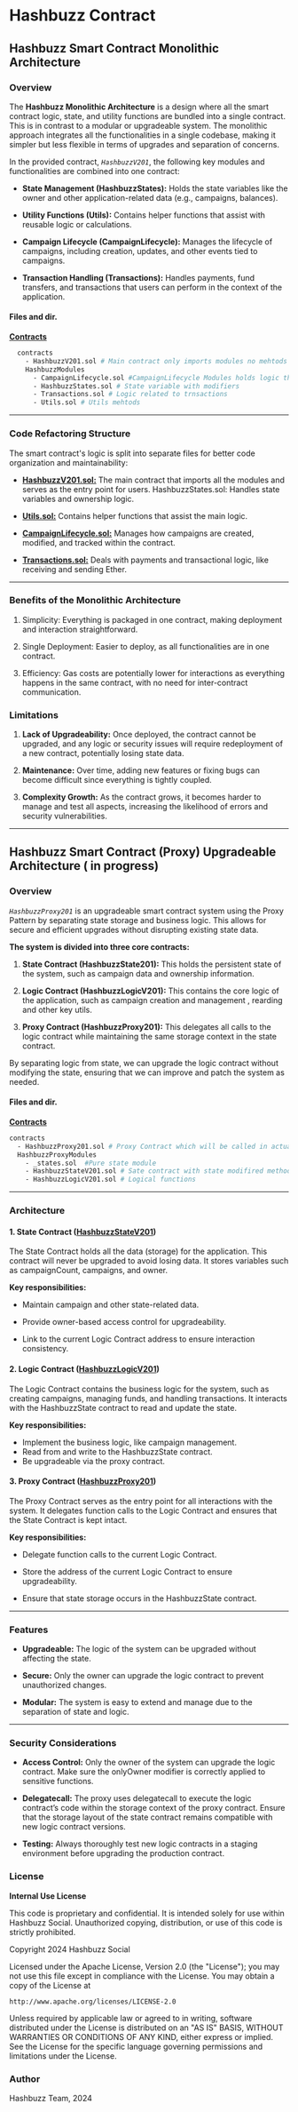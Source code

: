 # Hashbuzz Contract

## Hashbuzz Smart Contract Monolithic Architecture

### Overview

The **Hashbuzz Monolithic Architecture** is a design where all the smart contract logic, state, and utility functions are bundled into a single contract. This is in contrast to a modular or upgradeable system. The monolithic approach integrates all the functionalities in a single codebase, making it simpler but less flexible in terms of upgrades and separation of concerns.

In the provided contract, _`HashbuzzV201`_, the following key modules and functionalities are combined into one contract:

- **State Management (HashbuzzStates):** Holds the state variables like the owner and other application-related data (e.g., campaigns, balances).

- **Utility Functions (Utils):** Contains helper functions that assist with reusable logic or calculations.

- **Campaign Lifecycle (CampaignLifecycle):** Manages the lifecycle of campaigns, including creation, updates, and other events tied to campaigns.

- **Transaction Handling (Transactions):** Handles payments, fund transfers, and transactions that users can perform in the context of the application.

#### Files and dir.

[**Contracts**](contracts/HashbuzzModules/)

```bash
  contracts
    - HashbuzzV201.sol # Main contract only imports modules no mehtods
    HashbuzzModules
      - CampaignLifecycle.sol #CampaignLifecycle Modules holds logic that will be called to derive and propogate cmapign lifecylce.
      - HashbuzzStates.sol # State variable with modifiers
      - Transactions.sol # Logic related to trnsactions
      - Utils.sol # Utils mehtods
```

---

### Code Refactoring Structure

The smart contract's logic is split into separate files for better code organization and maintainability:

- [**HashbuzzV201.sol:**](contracts/HashbuzzV201.sol) The main contract that imports all the modules and serves as the entry point for users.
  HashbuzzStates.sol: Handles state variables and ownership logic.

- [**Utils.sol:**](contracts/HashbuzzModules/Utils.sol) Contains helper functions that assist the main logic.

- [**CampaignLifecycle.sol:**](contracts/HashbuzzModules/CampaignLifecycle.sol) Manages how campaigns are created, modified, and tracked within the contract.

- [**Transactions.sol:**](contracts/HashbuzzModules/Transactions.sol) Deals with payments and transactional logic, like receiving and sending Ether.

---

### Benefits of the Monolithic Architecture

1. Simplicity: Everything is packaged in one contract, making deployment and interaction straightforward.

2. Single Deployment: Easier to deploy, as all functionalities are in one contract.

3. Efficiency: Gas costs are potentially lower for interactions as everything happens in the same contract, with no need for inter-contract communication.

### Limitations

1. **Lack of Upgradeability:** Once deployed, the contract cannot be upgraded, and any logic or security issues will require redeployment of a new contract, potentially losing state data.

2. **Maintenance:** Over time, adding new features or fixing bugs can become difficult since everything is tightly coupled.

3. **Complexity Growth:** As the contract grows, it becomes harder to manage and test all aspects, increasing the likelihood of errors and security vulnerabilities.

---

## Hashbuzz Smart Contract (Proxy) Upgradeable Architecture ( in progress)

### Overview

_`HashbuzzProxy201`_ is an upgradeable smart contract system using the Proxy Pattern by separating state storage and business logic. This allows for secure and efficient upgrades without disrupting existing state data.

**The system is divided into three core contracts:**

1. **State Contract (HashbuzzState201):** This holds the persistent state of the system, such as campaign data and ownership information.

2. **Logic Contract (HashbuzzLogicV201):** This contains the core logic of the application, such as campaign creation and management , rearding and other key utils.

3. **Proxy Contract (HashbuzzProxy201):** This delegates all calls to the logic contract while maintaining the same storage context in the state contract.

By separating logic from state, we can upgrade the logic contract without modifying the state, ensuring that we can improve and patch the system as needed.

#### Files and dir.

[**Contracts**](contracts/HashbuzzProxyModules)

```bash
contracts
  - HashbuzzProxy201.sol # Proxy Contract which will be called in actual
  HashbuzzProxyModules
    - _states.sol  #Pure state module
    - HashbuzzStateV201.sol # Sate contract with state modifired methods
    - HashbuzzLogicV201.sol # Logical functions
```

---

### Architecture

#### 1. State Contract ([HashbuzzStateV201](contracts/HashbuzzProxyModules/HashbuzzStateV201.sol))

The State Contract holds all the data (storage) for the application. This contract will never be upgraded to avoid losing data. It stores variables such as campaignCount, campaigns, and owner.

**Key responsibilities:**

- Maintain campaign and other state-related data.

- Provide owner-based access control for upgradeability.

- Link to the current Logic Contract address to ensure interaction consistency.

#### 2. Logic Contract ([HashbuzzLogicV201](contracts/HashbuzzProxyModules/HashbuzzLogicV201.sol))

The Logic Contract contains the business logic for the system, such as creating campaigns, managing funds, and handling transactions. It interacts with the HashbuzzState contract to read and update the state.

**Key responsibilities:**

- Implement the business logic, like campaign management.
- Read from and write to the HashbuzzState contract.
- Be upgradeable via the proxy contract.

#### 3. Proxy Contract ([HashbuzzProxy201](contracts/HashbuzzProxy201.sol))

The Proxy Contract serves as the entry point for all interactions with the system. It delegates function calls to the Logic Contract and ensures that the State Contract is kept intact.

**Key responsibilities:**

- Delegate function calls to the current Logic Contract.

- Store the address of the current Logic Contract to ensure upgradeability.

- Ensure that state storage occurs in the HashbuzzState contract.

---

### Features

- **Upgradeable:** The logic of the system can be upgraded without affecting the state.

- **Secure:** Only the owner can upgrade the logic contract to prevent unauthorized changes.

- **Modular:** The system is easy to extend and manage due to the separation of state and logic.

---

### Security Considerations

- **Access Control:** Only the owner of the system can upgrade the logic contract. Make sure the onlyOwner modifier is correctly applied to sensitive functions.

- **Delegatecall:** The proxy uses delegatecall to execute the logic contract’s code within the storage context of the proxy contract. Ensure that the storage layout of the state contract remains compatible with new logic contract versions.

- **Testing:** Always thoroughly test new logic contracts in a staging environment before upgrading the production contract.

### License

**Internal Use License**

This code is proprietary and confidential. It is intended solely for use within Hashbuzz Social. Unauthorized copying, distribution, or use of this code is strictly prohibited.

Copyright 2024 Hashbuzz Social

Licensed under the Apache License, Version 2.0 (the "License");
you may not use this file except in compliance with the License.
You may obtain a copy of the License at

    http://www.apache.org/licenses/LICENSE-2.0

Unless required by applicable law or agreed to in writing, software
distributed under the License is distributed on an "AS IS" BASIS,
WITHOUT WARRANTIES OR CONDITIONS OF ANY KIND, either express or implied.
See the License for the specific language governing permissions and
limitations under the License.

### Author

Hashbuzz Team, 2024
